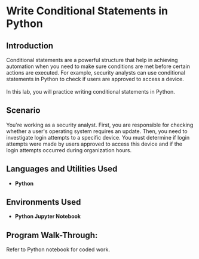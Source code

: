 <h1>Write Conditional Statements in Python</h1>

<h2>Introduction</h2>
Conditional statements are a powerful structure that help in achieving automation when you need to make sure conditions are met before certain actions are executed. For example, security analysts can use conditional statements in Python to check if users are approved to access a device. <br/>
<br />
In this lab, you will practice writing conditional statements in Python.
<br />

<h2>Scenario</h2>
You're working as a security analyst. First, you are responsible for checking whether a user's operating system requires an update. Then, you need to investigate login attempts to a specific device. You must determine if login attempts were made by users approved to access this device and if the login attempts occurred during organization hours.
<br />

<h2>Languages and Utilities Used</h2>

- <b>Python</b>

<h2>Environments Used </h2>

- <b>Python Jupyter Notebook</b>

<h2>Program Walk-Through:</h2>

<p>
Refer to Python notebook for coded work.
</p>


